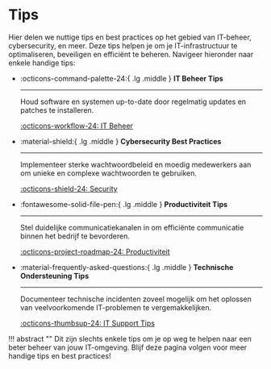 # Tips

Hier delen we nuttige tips en best practices op het gebied van IT-beheer, cybersecurity, en meer. Deze tips helpen je om je IT-infrastructuur te optimaliseren, beveiligen en efficiënt te beheren. Navigeer hieronder naar enkele handige tips:

<div class="grid cards" markdown>

-   :octicons-command-palette-24:{ .lg .middle } __IT Beheer Tips__

    ---

    Houd software en systemen up-to-date door regelmatig updates en patches te installeren.

    [:octicons-workflow-24: IT Beheer](../../Tips%20%26%20Best%20Practices/IT/it-beheer-tips)

-   :material-shield:{ .lg .middle } __Cybersecurity Best Practices__

    ---

    Implementeer sterke wachtwoordbeleid en moedig medewerkers aan om unieke en complexe wachtwoorden te gebruiken.

    [:octicons-shield-24: Security](../../Tips%20%26%20Best%20Practices/introductie)

-   :fontawesome-solid-file-pen:{ .lg .middle } __Productiviteit Tips__

    ---

    Stel duidelijke communicatiekanalen in om efficiënte communicatie binnen het bedrijf te bevorderen.

    [:octicons-project-roadmap-24: Productiviteit](../../Tips%20%26%20Best%20Practices/Productiviteit/productiviteit-tips)

-   :material-frequently-asked-questions:{ .lg .middle } __Technische Ondersteuning Tips__

    ---

    Documenteer technische incidenten zoveel mogelijk om het oplossen van veelvoorkomende IT-problemen te vergemakkelijken.

    [:octicons-thumbsup-24: IT Support Tips](../../Tips%20%26%20Best%20Practices/Support/technische-support-tips)

</div>

!!! abstract ""
    Dit zijn slechts enkele tips om je op weg te helpen naar een beter beheer van jouw IT-omgeving. Blijf deze pagina volgen voor meer handige tips en best practices!